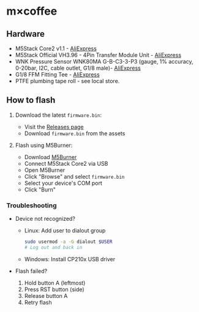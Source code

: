 # m×coffee

## Hardware

- M5Stack Core2 v1.1 - [AliExpress](https://aliexpress.com/item/1005006246734313.html)
- M5Stack Official VH3.96 - 4Pin Transfer Module Unit - [AliExpress](https://aliexpress.com/item/1005003297393440.html)
- WNK Pressure Sensor WNK80MA G-B-C3-3-P3 (gauge, 1% accuracy, 0-20bar, I2C, cable outlet, G1/8 male)- [AliExpress](https://aliexpress.com/item/1005003185769463.html)
- G1/8 FFM Fitting Tee - [AliExpress](https://aliexpress.com/item/1005005989816620.html?sku_id=12000035202091339)
- PTFE plumbing tape roll - see local store.

## How to flash

1. Download the latest `firmware.bin`:
   - Visit the [Releases page](https://github.com/focusshifter/mXcoffee/releases/latest)
   - Download `firmware.bin` from the assets

2. Flash using M5Burner:
   - Download [M5Burner](https://docs.m5stack.com/en/download)
   - Connect M5Stack Core2 via USB
   - Open M5Burner
   - Click "Browse" and select `firmware.bin`
   - Select your device's COM port
   - Click "Burn"

### Troubleshooting

- Device not recognized?
  - Linux: Add user to dialout group
    ```bash
    sudo usermod -a -G dialout $USER
    # Log out and back in
    ```
  - Windows: Install CP210x USB driver

- Flash failed?
  1. Hold button A (leftmost)
  2. Press RST button (side)
  3. Release button A
  4. Retry flash